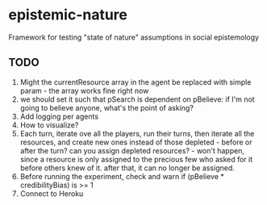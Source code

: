 epistemic-nature
================

Framework for testing "state of nature" assumptions in social epistemology

## TODO
1. Might the currentResource array in the agent be replaced with simple param - the array works fine right now
2. we should set it such that pSearch is dependent on pBelieve: if I'm not going to believe anyone, what's the point of asking?
3. Add logging per agents
4. How to visualize?
5. Each turn, iterate ove all the players, run their turns, then iterate all the resources,
and create new ones instead of those depleted - before or after the turn? can you assign depleted resources? - won't happen,
since a resource is only assigned to the precious few who asked for it before others knew of it. after that, it can no longer be assigned.
6. Before running the experiment, check and warn if (pBelieve * credibilityBias) is >= 1
7. Connect to Heroku


